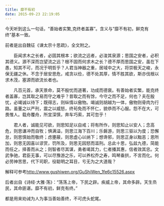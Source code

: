 ```yaml
---
title: 靡不有初
date: 2015-09-23 22:19:05
---
```


今天听到这么一句话，“善始者实繁,克终者盖寡”。含义与“靡不有初，鲜克有终”基本一致。

前者是出自魏征《谏太宗十思疏》，全文附之。

　　臣闻求木之长者，必固其根本；欲流之远者，必浚其泉源；思国之安者，必积其德义。源不深而岂望流之远？根不固而何求木之长？德不厚而思国之安，虽在下愚，知其不可，而况于明哲乎？人君当神器之重，居域中之大，将崇极天之峻，永保无疆之休。不念于居安思危，戒贪以俭，德不处其厚，情不胜其欲，斯亦伐根以求木茂，塞源而欲流长者也。

　　凡百元首，承天景命，莫不殷忧而道著，功成而德衰。有善始者实繁，能克终者盖寡，岂其取之易而守之难乎？昔取之而有馀，今守之而不足，何也？夫在殷忧，必竭诚以待下；既得志，则纵情以傲物。竭诚则胡越为一体，傲物则骨肉为行路。虽董之以严刑，震之以威怒，终茍免而不怀仁，貌恭而不心服。怨不在大，可畏惟人。载舟覆舟，所宜深慎，奔车巧索，其可忽乎！

　　君人者，诚能见可欲，则思知足以自戒；将有所作，则思知止以安人；念高危，则思谦冲而自牧；惧满溢，则思江海下百川；乐磐游，则思三驱以为度；恐懈怠，则思慎始而敬终；虑壅蔽，则思虚心以纳下；想谗邪，则思正身以黜恶；恩所加，则思无因喜以谬赏，罚所及，则思无因怒而滥刑。总此十思，弘兹九德，简能而任之，择善而从之；则智者尽其谋，勇者竭其力，仁者播其惠，信者效其忠。文武争驰，君臣无事，可以尽豫游之乐，可以养松乔之寿，鸣琴垂拱，不言而化。何必劳神苦思，代下司职，役聪明之耳目，亏无为之大道哉？

解释可参考<http://www.gushiwen.org/GuShiWen_1fe6c15526.aspx>

后者出自《诗经·大雅·荡》：“荡荡上帝，下民之辟。疾威上帝，其命多辟。天生烝民，其命匪谌。靡不有初，鲜克有终。”

都是用来劝诫为人为事当善始善终，不可虎头蛇尾。
